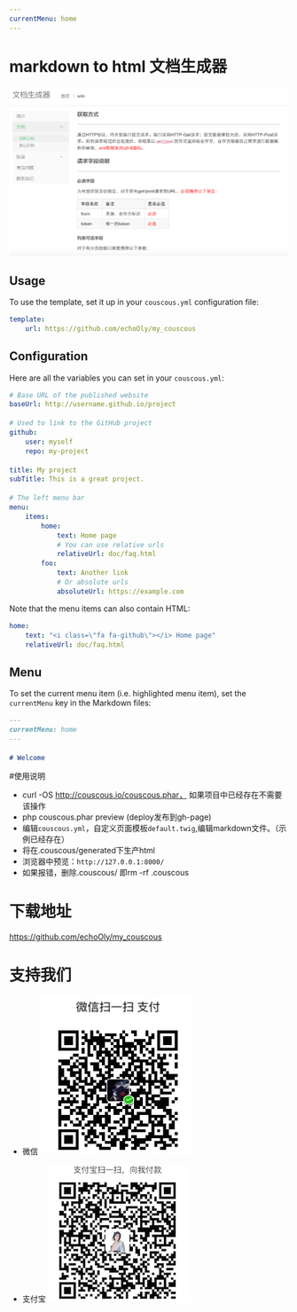 ```yaml
---
currentMenu: home
---
```

# markdown to html 文档生成器

![](screenshot.png)

## Usage

To use the template, set it up in your `couscous.yml` configuration file:

```yaml
template:
    url: https://github.com/echoOly/my_couscous
```

## Configuration

Here are all the variables you can set in your `couscous.yml`:

```yaml
# Base URL of the published website
baseUrl: http://username.github.io/project

# Used to link to the GitHub project
github:
    user: myself
    repo: my-project

title: My project
subTitle: This is a great project.

# The left menu bar
menu:
    items:
        home:
            text: Home page
            # You can use relative urls
            relativeUrl: doc/faq.html
        foo:
            text: Another link
            # Or absolute urls
            absoluteUrl: https://example.com
```

Note that the menu items can also contain HTML:

```yaml
home:
    text: "<i class=\"fa fa-github\"></i> Home page"
    relativeUrl: doc/faq.html
```

## Menu

To set the current menu item (i.e. highlighted menu item), set the `currentMenu`
key in the Markdown files:

```markdown
---
currentMenu: home
---

# Welcome
```
#使用说明
- curl -OS http://couscous.io/couscous.phar， 如果项目中已经存在不需要该操作
- php couscous.phar preview (deploy发布到gh-page)
- 编辑`couscous.yml`，自定义页面模板`default.twig`,编辑markdown文件。（示例已经存在）
- 将在.couscous/generated下生产html
- 浏览器中预览：`http://127.0.0.1:8000/`
- 如果报错，删除.couscous/ 即rm -rf .couscous

# 下载地址
https://github.com/echoOly/my_couscous

# 支持我们

- 微信
![](./images/weixin_pay.JPG)

- 支付宝
![](./images/ali_pay.jpeg)

